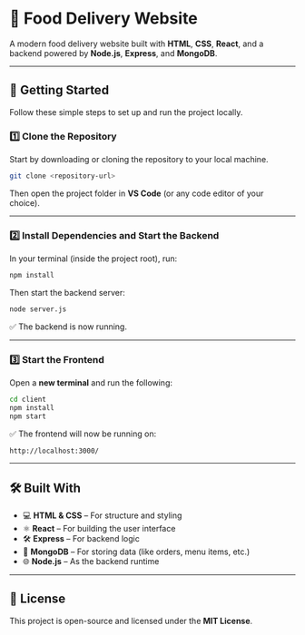 # 🍔 Food Delivery Website

A modern food delivery website built with **HTML**, **CSS**, **React**, and a backend powered by **Node.js**, **Express**, and **MongoDB**.

---

## 🚀 Getting Started

Follow these simple steps to set up and run the project locally.

### 1️⃣ Clone the Repository

Start by downloading or cloning the repository to your local machine.

```sh
git clone <repository-url>
```

Then open the project folder in **VS Code** (or any code editor of your choice).

---

### 2️⃣ Install Dependencies and Start the Backend

In your terminal (inside the project root), run:

```sh
npm install
```

Then start the backend server:

```sh
node server.js
```

✅ The backend is now running.

---

### 3️⃣ Start the Frontend

Open a **new terminal** and run the following:

```sh
cd client
npm install
npm start
```

✅ The frontend will now be running on:

```
http://localhost:3000/
```

---

## 🛠 Built With

- 💻 **HTML & CSS** – For structure and styling
- ⚛️ **React** – For building the user interface
- 🛠 **Express** – For backend logic
- 🍃 **MongoDB** – For storing data (like orders, menu items, etc.)
- 🌐 **Node.js** – As the backend runtime

---

## 📄 License

This project is open-source and licensed under the **MIT License**.
